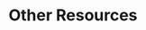 ---
title: Other Resources
summary: Other resources for the Abingdon PTA
build:
  render: never
weight: 30
bookCollapseSection: true
---
